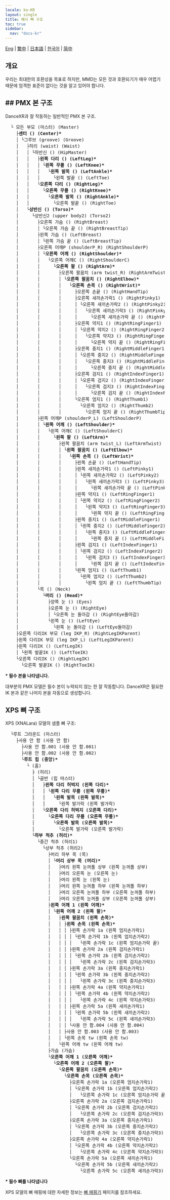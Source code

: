 ```yaml
---
locale: ko-KR
layout: single
title: 예시 뼈 구조
toc: true
sidebar:
  nav: "docs-kr"
---
```

[Eng](/dancexr/features/bones) | [繁中](/tw/dancexr/features/bones) | [日本語](/jp/dancexr/features/bones) | [한국어](/kr/dancexr/features/bones) | [简中](/zh/dancexr/features/bones)

## 개요

우리는 최대한의 호환성을 목표로 하지만, MMD는 모든 것과 호환되기가 매우 어렵기 때문에 엄격한 표준이 없다는 것을 알고 있어야 합니다.
## ## PMX 본 구조
DanceXR과 잘 작동하는 일반적인 PMX 본 구조.

<pre>
  └ 모든 부모 (마스터) (Master)
    ├<b>센터 () (Center)*</b>
    │ └그루브 (groove) (Groove)
    │   ├허리 (waist) (Waist)
    │   │ └하반신 () (HipMaster)
    │   │   ├<b>왼쪽 다리 () (LeftLeg)*</b>
    │   │   │ └<b>왼쪽 무릎 () (LeftKnee)*</b>
    │   │   │   └<b>왼쪽 발목 () (LeftAnkle)*</b>
    │   │   │     └왼쪽 발끝 () (LeftToe)
    │   │   └<b>오른쪽 다리 () (RightLeg)*</b>
    │   │     └<b>오른쪽 무릎 () (RightKnee)*</b>
    │   │       └<b>오른쪽 발목 () (RightAnkle)*</b>
    │   │         └오른쪽 발끝 () (RightToe)
    │   └<b>상반신 () (Torso)*</b>
    │     └상반신2 (upper body2) (Torso2)
    │       ├오른쪽 가슴 () (RightBreast)
    │       │ └오른쪽 가슴 끝 () (RightBreastTip)
    │       ├왼쪽 가슴 () (LeftBreast)
    │       │ └왼쪽 가슴 끝 () (LeftBreastTip)
    │       ├오른쪽 어깨P (shoulderP_R) (RightShoulderP)
    │       │ └<b>오른쪽 어깨 () (RightShoulder)*</b>
    │       │   └오른쪽 어깨C () (RightShoulderC)
    │       │     └<b>오른쪽 팔 () (RightArm)*</b>
    │       │       ├오른쪽 팔꿈치 (arm twist_R) (RightArmTwist)
    │       │       │ └<b>오른쪽 팔꿈치 () (RightElbow)*</b>
    │       │       │   └<b>오른쪽 손목 () (RightWrist)*</b>
    │       │       │     ├오른쪽 손끝 () (RightHandTip)
    │       │       │     ├오른쪽 새끼손가락1 () (RightPinky1)
    │       │       │     │ └오른쪽 새끼손가락2 () (RightPinky2)
    │       │       │     │   └오른쪽 새끼손가락3 () (RightPinky3)
    │       │       │     │     └오른쪽 새끼손가락 끝 () (RightPinkyTip)
    │       │       │     ├오른쪽 약지1 () (RightRingFinger1)
    │       │       │     │ └오른쪽 약지2 () (RightRingFinger2)
    │       │       │     │   └오른쪽 약지3 () (RightRingFinger3)
    │       │       │     │     └오른쪽 약지 끝 () (RightRingFingerTip)
    │       │       │     ├오른쪽 중지1 () (RightMiddleFinger1)
    │       │       │     │ └오른쪽 중지2 () (RightMiddleFinger2)
    │       │       │     │   └오른쪽 중지3 () (RightMiddleFinger3)
    │       │       │     │     └오른쪽 중지 끝 () (RightMiddleFingerTip)
    │       │       │     ├오른쪽 검지1 () (RightIndexFinger1)
    │       │       │     │ └오른쪽 검지2 () (RightIndexFinger2)
    │       │       │     │   └오른쪽 검지3 () (RightIndexFinger3)
    │       │       │     │     └오른쪽 검지 끝 () (RightIndexFingerTip)
    │       │       │     └오른쪽 엄지1 () (RightThumb1)
    │       │       │       └오른쪽 엄지2 () (RightThumb2)
    │       │       │         └오른쪽 엄지 끝 () (RightThumbTip)
    │       ├왼쪽 어깨P (shoulderP_L) (LeftShoulderP)
    │       │ └<b>왼쪽 어깨 () (LeftShoulder)*</b>
    │       │   └왼쪽 어깨C () (LeftShoulderC)
    │       │     └<b>왼쪽 팔 () (LeftArm)*</b>
    │       │       ├왼쪽 팔꿈치 (arm twist_L) (LeftArmTwist)
    │       │       │ └<b>왼쪽 팔꿈치 () (LeftElbow)*</b>
    │       │       │   └<b>왼쪽 손목 () (LeftWrist)*</b>
    │       │       │     ├왼쪽 손끝 () (LeftHandTip)
    │       │       │     ├왼쪽 새끼손가락1 () (LeftPinky1)
    │       │       │     │ └왼쪽 새끼손가락2 () (LeftPinky2)
    │       │       │     │   └왼쪽 새끼손가락3 () (LeftPinky3)
    │       │       │     │     └왼쪽 새끼손가락 끝 () (LeftPinkyTip)
    │       │       │     ├왼쪽 약지1 () (LeftRingFinger1)
    │       │       │     │ └왼쪽 약지2 () (LeftRingFinger2)
    │       │       │     │   └왼쪽 약지3 () (LeftRingFinger3)
    │       │       │     │     └왼쪽 약지 끝 () (LeftRingFingerTip)
    │       │       │     ├왼쪽 중지1 () (LeftMiddleFinger1)
    │       │       │     │ └왼쪽 중지2 () (LeftMiddleFinger2)
    │       │       │     │   └왼쪽 중지3 () (LeftMiddleFinger3)
    │       │       │     │     └왼쪽 중지 끝 () (LeftMiddleFingerTip)
    │       │       │     ├왼쪽 검지1 () (LeftIndexFinger1)
    │       │       │     │ └왼쪽 검지2 () (LeftIndexFinger2)
    │       │       │     │   └왼쪽 검지3 () (LeftIndexFinger3)
    │       │       │     │     └왼쪽 검지 끝 () (LeftIndexFingerTip)
    │       │       │     └왼쪽 엄지1 () (LeftThumb1)
    │       │       │       └왼쪽 엄지2 () (LeftThumb2)
    │       │       │         └왼쪽 엄지 끝 () (LeftThumbTip)
    │       └목 () (Neck)
    │         └<b>머리 () (Head)*</b>
    │           ├양쪽 눈 () (Eyes)
    │           ├오른쪽 눈 () (RightEye)
    │           │ └오른쪽 눈 돌아감 () (RightEye돌아감)
    │           └왼쪽 눈 () (LeftEye)
    │             └왼쪽 눈 돌아감 () (LeftEye돌아감)
    ├오른쪽 다리IK 부모 (leg IKP_R) (RightLegIKParent)
    ├왼쪽 다리IK 부모 (leg IKP_L) (LeftLegIKParent)
    ├왼쪽 다리IK () (LeftLegIK)
    │ └왼쪽 발끝IK () (LeftToeIK)
    └오른쪽 다리IK () (RightLegIK)
      └오른쪽 발끝IK () (RightToeIK)
</pre>
<b>* 필수 본을 나타냅니다.</b>

대부분의 PMX 모델은 필수 본이 누락되지 않는 한 잘 작동합니다. DanceXR은 필요한 IK 본과 같은 나머지 본을 자동으로 생성합니다.
## XPS 뼈 구조
XPS (XNALara) 모델의 샘플 뼈 구조:
<pre>
  └루트 그라운드 (마스터)
    ├사용 안 함 (사용 안 함)
      ├사용 안 함.001 (사용 안 함.001)
      ├사용 안 함.002 (사용 안 함.002)
      └<b>루트 힙 (중앙)*</b>
        └ (홈)
          ├ (허리)
          │ └골반 (힙 마스터)
          │   ├<b>왼쪽 다리 허벅지 (왼쪽 다리)*</b>
          │   │ └<b>왼쪽 다리 무릎 (왼쪽 무릎)*</b>
          │   │   └<b>왼쪽 발목 (왼쪽 발목)*</b>
          │   │     └왼쪽 발가락 (왼쪽 발가락)
          │   └<b>오른쪽 다리 허벅지 (오른쪽 다리)*</b>
          │     └<b>오른쪽 다리 무릎 (오른쪽 무릎)*</b>
          │       └<b>오른쪽 발목 (오른쪽 발목)*</b>
          │         └오른쪽 발가락 (오른쪽 발가락)
          └<b>하부 척추 (허리)*</b>
            └중간 척추 (허리1)
              └상부 척추 (허리2)
                ├머리 하부 목 (목)
                │ └<b>머리 상부 목 (머리)*</b>
                │   ├머리 왼쪽 눈꺼풀 상부 (왼쪽 눈꺼풀 상부)
                │   ├머리 오른쪽 눈 (오른쪽 눈)
                │   ├머리 왼쪽 눈 (왼쪽 눈)
                │   ├머리 왼쪽 눈꺼풀 하부 (왼쪽 눈꺼풀 하부)
                │   ├머리 오른쪽 눈꺼풀 하부 (오른쪽 눈꺼풀 하부)
                │   ├머리 오른쪽 눈꺼풀 상부 (오른쪽 눈꺼풀 상부)
                ├<b>왼쪽 어깨 1 (왼쪽 어깨)*</b>
                │ └<b>왼쪽 어깨 2 (왼쪽 팔)*</b>
                │   ├<b>왼쪽 팔꿈치 (왼쪽 손목)*</b>
                │   │ ├<b>왼쪽 손목 (왼쪽 손목)*</b>
                │   │ │ ├왼쪽 손가락 1a (왼쪽 엄지손가락1)
                │   │ │ │ └왼쪽 손가락 1b (왼쪽 엄지손가락2)
                │   │ │ │   └왼쪽 손가락 1c (왼쪽 엄지손가락 끝)
                │   │ │ ├왼쪽 손가락 2a (왼쪽 검지손가락1)
                │   │ │ │ └왼쪽 손가락 2b (왼쪽 검지손가락2)
                │   │ │ │   └왼쪽 손가락 2c (왼쪽 검지손가락3)
                │   │ │ ├왼쪽 손가락 3a (왼쪽 중지손가락1)
                │   │ │ │ └왼쪽 손가락 3b (왼쪽 중지손가락2)
                │   │ │ │   └왼쪽 손가락 3c (왼쪽 중지손가락3)
                │   │ │ ├왼쪽 손가락 4a (왼쪽 약지손가락1)
                │   │ │ │ └왼쪽 손가락 4b (왼쪽 약지손가락2)
                │   │ │ │   └왼쪽 손가락 4c (왼쪽 약지손가락3)
                │   │ │ ├왼쪽 손가락 5a (왼쪽 새끼손가락1)
                │   │ │ │ └왼쪽 손가락 5b (왼쪽 새끼손가락2)
                │   │ │ │   └왼쪽 손가락 5c (왼쪽 새끼손가락3)
                │   │ │ └사용 안 함.004 (사용 안 함.004)
                │   │ ├사용 안 함.003 (사용 안 함.003)
                │   │ └왼쪽 손목 tw (왼쪽 손목 tw)
                │   └왼쪽 어깨 tw (왼쪽 어깨 tw)
                ├가슴 (가슴)
                └<b>오른쪽 어깨 1 (오른쪽 어깨)*</b>
                  └<b>오른쪽 어깨 2 (오른쪽 팔)*</b>
                    └<b>오른쪽 팔꿈치 (오른쪽 손목)*</b>
                      └<b>오른쪽 손목 (오른쪽 손목)*</b>
                        ├오른쪽 손가락 1a (오른쪽 엄지손가락1)
                        │ └오른쪽 손가락 1b (오른쪽 엄지손가락2)
                        │   └오른쪽 손가락 1c (오른쪽 엄지손가락 끝)
                        ├오른쪽 손가락 2a (오른쪽 검지손가락1)
                        │ └오른쪽 손가락 2b (오른쪽 검지손가락2)
                        │   └오른쪽 손가락 2c (오른쪽 검지손가락3)
                        ├오른쪽 손가락 3a (오른쪽 중지손가락1)
                        │ └오른쪽 손가락 3b (오른쪽 중지손가락2)
                        │   └오른쪽 손가락 3c (오른쪽 중지손가락3)
                        ├오른쪽 손가락 4a (오른쪽 약지손가락1)
                        │ └오른쪽 손가락 4b (오른쪽 약지손가락2)
                        │   └오른쪽 손가락 4c (오른쪽 약지손가락3)
                        └오른쪽 손가락 5a (오른쪽 새끼손가락1)
                          └오른쪽 손가락 5b (오른쪽 새끼손가락2)
                            └오른쪽 손가락 5c (오른쪽 새끼손가락3)
</pre>
<b>* 필수 뼈를 나타냅니다</b>

XPS 모델의 뼈 매핑에 대한 자세한 정보는 [뼈 매핑기](bone_mapper) 페이지를 참조하세요.